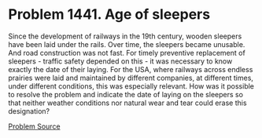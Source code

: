# Problem 1441. Age of sleepers

Since the development of railways in the 19th century, wooden sleepers have been laid under the rails. Over time, the sleepers became unusable. And road construction was not fast. For timely preventive replacement of sleepers - traffic safety depended on this - it was necessary to know exactly the date of their laying. For the USA, where railways across endless prairies were laid and maintained by different companies, at different times, under different conditions, this was especially relevant. How was it possible to resolve the problem and indicate the date of laying on the sleepers so that neither weather conditions nor natural wear and tear could erase this designation?

[Problem Source](https://www.trizland.ru/tasks/6210/)